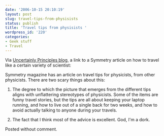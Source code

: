 ```yaml
---
date: '2006-10-15 20:10:19'
layout: post
slug: travel-tips-from-physisists
status: publish
title: 'Travel tips from physisists '
wordpress_id: '220'
categories:
- Geek stuff
- Travel
---
```



Via [Uncertainly Principles blog](http://scienceblogs.com/principles/2006/10/jetset_nerds.php), a link to a Symmetry article on how to travel like a certain variety of scientist:



> 
Symmetry magazine has an article on travel tips for physicists, from other physicists. There are two scary things about this:

1) The degree to which the picture that emerges from the different tips aligns with unflattering stereotypes of physicists. Some of the items are funny travel stories, but the tips are all about keeping your laptop running, and how to live out of a single back for two weeks, and how to avoid actually talking to anyone during your travels.

2) The fact that I think most of the advice is excellent. God, I'm a dork.




Posted without comment.
